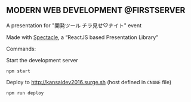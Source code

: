 ## MODERN WEB DEVELOPMENT @FIRSTSERVER

A presentation for "開発ツール チラ見せ♡ナイト" event

Made with [Spectacle](https://github.com/FormidableLabs/spectacle), a “ReactJS based Presentation Library”

Commands:

Start the development server

```
npm start
```

Deploy to http://kansaidev2016.surge.sh (host defined in `CNANE` file)

```
npm run deploy
```
